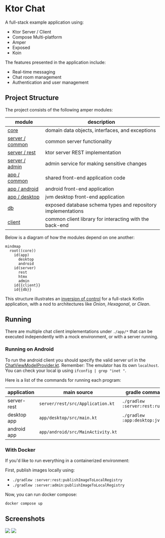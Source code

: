 # Ktor Chat

A full-stack example application using:
- Ktor Server / Client
- Compose Multi-platform
- Amper
- Exposed 
- Koin

The features presented in the application include:
- Real-time messaging
- Chat room management
- Authentication and user management

## Project Structure

The project consists of the following amper modules:

| module                           | description                                                  |
|----------------------------------|--------------------------------------------------------------|
| [core](core)                     | domain data objects, interfaces, and exceptions              |
| [server / common](server/common) | common server functionality                                  |
| [server / rest](server/rest)     | ktor server REST implementation                              |
| [server / admin](server/admin)   | admin service for making sensitive changes                   |
| [app / common](app/common)       | shared front-end application code                            |
| [app / android](app/android)     | android front-end application                                |
| [app / desktop](app/desktop)     | jvm desktop front-end application                            |
| [db](db)                         | exposed database schema types and repository implementations |
| [client](client)                 | common client library for interacting with the back-end      |

Below is a diagram of how the modules depend on one another:

```mermaid
mindmap
  root((core))
    id(app)
      desktop
      android
    id(server)
      rest
      htmx
      admin
    id{{client}}
    id{{db}}
```

This structure illustrates an [inversion of control](https://en.wikipedia.org/wiki/Inversion_of_control) 
for a full-stack Kotlin application, with a nod to architectures like _Onion_, _Hexagonal_, or _Clean_.

## Running

There are multiple chat client implementations under `./app/*` that can be executed independently 
with a mock environment, or with a server running.

### Running on Android

To run the android client you should specify the valid server url in the [ChatViewModelProvider.kt](app/common/src@android/ktor/chat/vm/ChatViewModelProvider.kt).
Remember: The emulator has its own `localhost`. You can check your local ip using `ifconfig | grep "inet "`.

Here is a list of the commands for running each program:

| application | main source                       | gradle command                  |
|-------------|-----------------------------------|---------------------------------|
| server-rest | `server/rest/src/Application.kt`  | `./gradlew :server:rest:run`    |
| desktop app | `app/desktop/src/main.kt`         | `./gradlew :app:desktop:jvmRun` |
| android app | `app/android/src/MainActivity.kt` |                                 |

### With Docker

If you'd like to run everything in a containerized environment:

First, publish images locally using:
 - `./gradlew :server:rest:publishImageToLocalRegistry`
 - `./gradlew :server:admin:publishImageToLocalRegistry`

Now, you can run docker compose:
```bash
docker compose up
```

## Screenshots

![](docs/chat-desktop.png)
![](docs/chat-phone.png)